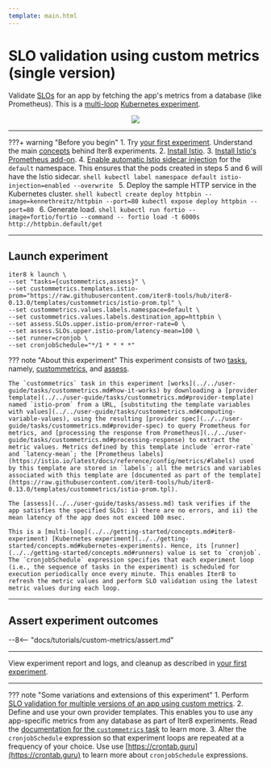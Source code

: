 ```yaml
---
template: main.html
---
```


# SLO validation using custom metrics (single version)

Validate [SLOs](../../getting-started/concepts.md#service-level-objectives) for an app by fetching the app's metrics from a database (like Prometheus). This is a [multi-loop](../../getting-started/concepts.md#iter8-experiment) [Kubernetes experiment](../../getting-started/concepts.md#kubernetes-experiments).

<p align='center'>
  <img alt-text="custom-metrics-one-version" src="../images/one-version.png" />
</p>

***

???+ warning "Before you begin"
    1. Try [your first experiment](../../getting-started/your-first-experiment.md). Understand the main [concepts](../../getting-started/concepts.md) behind Iter8 experiments.
    2. [Install Istio](https://istio.io/latest/docs/setup/install/).
    3. [Install Istio's Prometheus add-on](https://istio.io/latest/docs/ops/integrations/prometheus/).
    4. [Enable automatic Istio sidecar injection](https://istio.io/latest/docs/setup/additional-setup/sidecar-injection/) for the `default` namespace. This ensures that the pods created in steps 5 and 6 will have the Istio sidecar.
    ```shell
    kubectl label namespace default istio-injection=enabled --overwrite
    ```
    5. Deploy the sample HTTP service in the Kubernetes cluster.
    ```shell
    kubectl create deploy httpbin --image=kennethreitz/httpbin --port=80
    kubectl expose deploy httpbin --port=80
    ```
    6. Generate load.
    ```shell
    kubectl run fortio --image=fortio/fortio --command -- fortio load -t 6000s http://httpbin.default/get
    ```

***

## Launch experiment

```shell
iter8 k launch \
--set "tasks={custommetrics,assess}" \
--set custommetrics.templates.istio-prom="https://raw.githubusercontent.com/iter8-tools/hub/iter8-0.13.0/templates/custommetrics/istio-prom.tpl" \
--set custommetrics.values.labels.namespace=default \
--set custommetrics.values.labels.destination_app=httpbin \
--set assess.SLOs.upper.istio-prom/error-rate=0 \
--set assess.SLOs.upper.istio-prom/latency-mean=100 \
--set runner=cronjob \
--set cronjobSchedule="*/1 * * * *"
```

??? note "About this experiment"
    This experiment consists of two [tasks](../../getting-started/concepts.md#iter8-experiment), namely, [custommetrics](../../user-guide/tasks/custommetrics.md), and [assess](../../user-guide/tasks/assess.md). 
    
    The `custommetrics` task in this experiment [works](../../user-guide/tasks/custommetrics.md#how-it-works) by downloading a [provider template](../../user-guide/tasks/custommetrics.md#provider-template) named `istio-prom` from a URL, [substituting the template variables with values](../../user-guide/tasks/custommetrics.md#computing-variable-values), using the resulting [provider spec](../../user-guide/tasks/custommetrics.md#provider-spec) to query Prometheus for metrics, and [processing the response from Prometheus](../../user-guide/tasks/custommetrics.md#processing-response) to extract the metric values. Metrics defined by this template include `error-rate` and `latency-mean`; the [Prometheus labels](https://istio.io/latest/docs/reference/config/metrics/#labels) used by this template are stored in `labels`; all the metrics and variables associated with this template are [documented as part of the template](https://raw.githubusercontent.com/iter8-tools/hub/iter8-0.13.0/templates/custommetrics/istio-prom.tpl). 
    
    The [assess](../../user-guide/tasks/assess.md) task verifies if the app satisfies the specified SLOs: i) there are no errors, and ii) the mean latency of the app does not exceed 100 msec. 

    This is a [multi-loop](../../getting-started/concepts.md#iter8-experiment) [Kubernetes experiment](../../getting-started/concepts.md#kubernetes-experiments). Hence, its [runner](../../getting-started/concepts.md#runners) value is set to `cronjob`. The `cronjobSchedule` expression specifies that each experiment loop (i.e., the sequence of tasks in the experiment) is scheduled for execution periodically once every minute. This enables Iter8 to refresh the metric values and perform SLO validation using the latest metric values during each loop.

***

## Assert experiment outcomes

--8<-- "docs/tutorials/custom-metrics/assert.md"

***

View experiment report and logs, and cleanup as described in [your first experiment](../../getting-started/your-first-experiment.md).

***

??? note "Some variations and extensions of this experiment"
    1. Perform [SLO validation for multiple versions of an app using custom metrics](two-or-more-versions.md).
    2. Define and use your own provider templates. This enables you to use any app-specific metrics from any database as part of Iter8 experiments. Read the [documentation for the `custommetrics` task](../../user-guide/tasks/custommetrics.md) to learn more.
    3. Alter the `cronjobSchedule` expression so that experiment loops are repeated at a frequency of your choice. Use use [https://crontab.guru](https://crontab.guru) to learn more about `cronjobSchedule` expressions.

